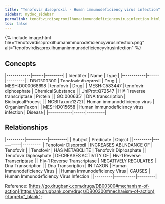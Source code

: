```yaml
---
title: "Tenofovir disoproxil - Human immunodeficiency virus infection"
sidebar: mydoc_sidebar
permalink: tenofovirdisoproxilhumanimmunodeficiencyvirusinfection.html
toc: false 
---
```


{% include image.html file="tenofovirdisoproxilhumanimmunodeficiencyvirusinfection.png" alt="tenofovirdisoproxilhumanimmunodeficiencyvirusinfection" %}

## Concepts

|------------|------|---------|
| Identifier | Name | Type    |
|------------|------|---------|
| DB:DB00300 | Tenofovir disoproxil | Drug |
| MESH:D000068698 | tenofovir | Drug |
| MESH:C583447 | tenofovir diphosphate | ChemicalSubstance |
| UniProt:Q72547 | HIV-1 reverse transcriptase | Protein |
| GO:0006351 | DNA transcription | BiologicalProcess |
| NCBITaxon:12721 | Human immunodeficiency virus | OrganismTaxon |
| MESH:D015658 | Human immunodeficiency virus infection | Disease |
|------------|------|---------|

## Relationships

|---------|-----------|---------|
| Subject | Predicate | Object  |
|---------|-----------|---------|
| Tenofovir Disoproxil | INCREASES ABUNDANCE OF | Tenofovir |
| Tenofovir | HAS METABOLITE | Tenofovir Diphosphate |
| Tenofovir Diphosphate | DECREASES ACTIVITY OF | Hiv-1 Reverse Transcriptase |
| Hiv-1 Reverse Transcriptase | NEGATIVELY REGULATES | Dna Transcription |
| Dna Transcription | IN TAXON | Human Immunodeficiency Virus |
| Human Immunodeficiency Virus | CAUSES | Human Immunodeficiency Virus Infection |
|---------|-----------|---------|

Reference: [https://go.drugbank.com/drugs/DB00300#mechanism-of-action](https://go.drugbank.com/drugs/DB00300#mechanism-of-action){:target="_blank"}